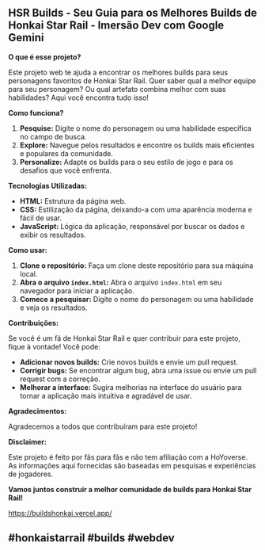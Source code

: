 ## HSR Builds - Seu Guia para os Melhores Builds de Honkai Star Rail - Imersão Dev com Google Gemini

**O que é esse projeto?**

Este projeto web te ajuda a encontrar os melhores builds para seus personagens favoritos de Honkai Star Rail. Quer saber qual a melhor equipe para seu personagem? Ou qual artefato combina melhor com suas habilidades? Aqui você encontra tudo isso!

**Como funciona?**

1. **Pesquise:** Digite o nome do personagem ou uma habilidade específica no campo de busca.
2. **Explore:** Navegue pelos resultados e encontre os builds mais eficientes e populares da comunidade.
3. **Personalize:** Adapte os builds para o seu estilo de jogo e para os desafios que você enfrenta.

**Tecnologias Utilizadas:**

* **HTML:** Estrutura da página web.
* **CSS:** Estilização da página, deixando-a com uma aparência moderna e fácil de usar.
* **JavaScript:** Lógica da aplicação, responsável por buscar os dados e exibir os resultados.

**Como usar:**

1. **Clone o repositório:** Faça um clone deste repositório para sua máquina local.
2. **Abra o arquivo `index.html`:** Abra o arquivo `index.html` em seu navegador para iniciar a aplicação.
3. **Comece a pesquisar:** Digite o nome do personagem ou uma habilidade e veja os resultados.

**Contribuições:**

Se você é um fã de Honkai Star Rail e quer contribuir para este projeto, fique à vontade! Você pode:

* **Adicionar novos builds:** Crie novos builds e envie um pull request.
* **Corrigir bugs:** Se encontrar algum bug, abra uma issue ou envie um pull request com a correção.
* **Melhorar a interface:** Sugira melhorias na interface do usuário para tornar a aplicação mais intuitiva e agradável de usar.

**Agradecimentos:**

Agradecemos a todos que contribuíram para este projeto!

**Disclaimer:**

Este projeto é feito por fãs para fãs e não tem afiliação com a HoYoverse. As informações aqui fornecidas são baseadas em pesquisas e experiências de jogadores.

**Vamos juntos construir a melhor comunidade de builds para Honkai Star Rail!**

https://buildshonkai.vercel.app/

## **#honkaistarrail #builds #webdev**
